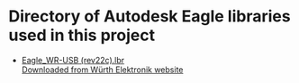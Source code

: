 # Directory of Autodesk Eagle libraries used in this project

* [Eagle_WR-USB (rev22c).lbr](https://github.com/Just-Danuse/ComponentTester/blob/main/Hardware/Libs/Eagle_WR-USB%20(rev22c).lbr)  
[Downloaded from Würth Elektronik website](https://www.we-online.com/en/components/products/WR-COM_USB_20_TYPE_C_RECEPTACLE_HORIZONTAL_SMT)
